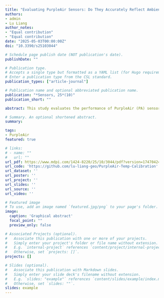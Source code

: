 ```yaml
---
title: "Evaluating PurpleAir Sensors: Do They Accurately Reflect Ambient Air Temperature?"
authors:
- admin
- Lu Liang
author_notes:
- "Equal contribution"
- "Equal contribution"
date: "2025-05-03T00:00:00Z"
doi: "10.3390/s25103044"

# Schedule page publish date (NOT publication's date).
publishDate: ""

# Publication type.
# Accepts a single type but formatted as a YAML list (for Hugo requirements).
# Enter a publication type from the CSL standard.
publication_types: ["article-journal"]

# Publication name and optional abbreviated publication name.
publication: "*Sensors, 25*(10)"
publication_short: ""

abstract: This study evaluates the performance of PurpleAir (PA) sensors for ambient temperature measurement by comparing their data with that from collocated high-precision temperature loggers across a dense urban network in a humid subtropical U.S. county. Although PA sensors show a moderate correlation with reference data (r = 0.86), they consistently overestimate temperatures by an average of 3.77 °C. This suggests that while PA sensors are useful for tracking temperature trends, they are not reliable for high-accuracy applications such as monitoring extreme heat events. To address this, we developed and assessed several regression-based calibration methods using readily available crowdsourced data. The most effective approach reduced root mean square error by 51% and mean absolute error by 47%. We further explored the application of uncalibrated PA data in detecting heat events. This work contributes to more accurate heat mapping and supports multi-hazard vulnerability assessments, ultimately advancing the development of climate-resilient cities.

# Summary. An optional shortened abstract.
summary: 

tags:
- PurpleAir
featured: true

# links:
# - name: ""
#   url: ""
url_pdf: https://www.mdpi.com/1424-8220/25/10/3044/pdf?version=1747042439
url_code: 'https://github.com/lu-liang-geo/PurpleAir-Temp-Calibration'
url_dataset: ''
url_poster: ''
url_project: ''
url_slides: ''
url_source: ''
url_video: ''

# Featured image
# To use, add an image named `featured.jpg/png` to your page's folder. 
image:
  caption: 'Graphical abstract'
  focal_point: ""
  preview_only: false

# Associated Projects (optional).
#   Associate this publication with one or more of your projects.
#   Simply enter your project's folder or file name without extension.
#   E.g. `internal-project` references `content/project/internal-project/index.md`.
#   Otherwise, set `projects: []`.
projects: []

# Slides (optional).
#   Associate this publication with Markdown slides.
#   Simply enter your slide deck's filename without extension.
#   E.g. `slides: "example"` references `content/slides/example/index.md`.
#   Otherwise, set `slides: ""`.
slides: example
---
```


<!-- {{% callout note %}}
Click the *Cite* button above to demo the feature to enable visitors to import publication metadata into their reference management software.
{{% /callout %}}

{{% callout note %}}
Create your slides in Markdown - click the *Slides* button to check out the example.
{{% /callout %}}

Add the publication's **full text** or **supplementary notes** here. You can use rich formatting such as including [code, math, and images](https://docs.hugoblox.com/content/writing-markdown-latex/). -->
